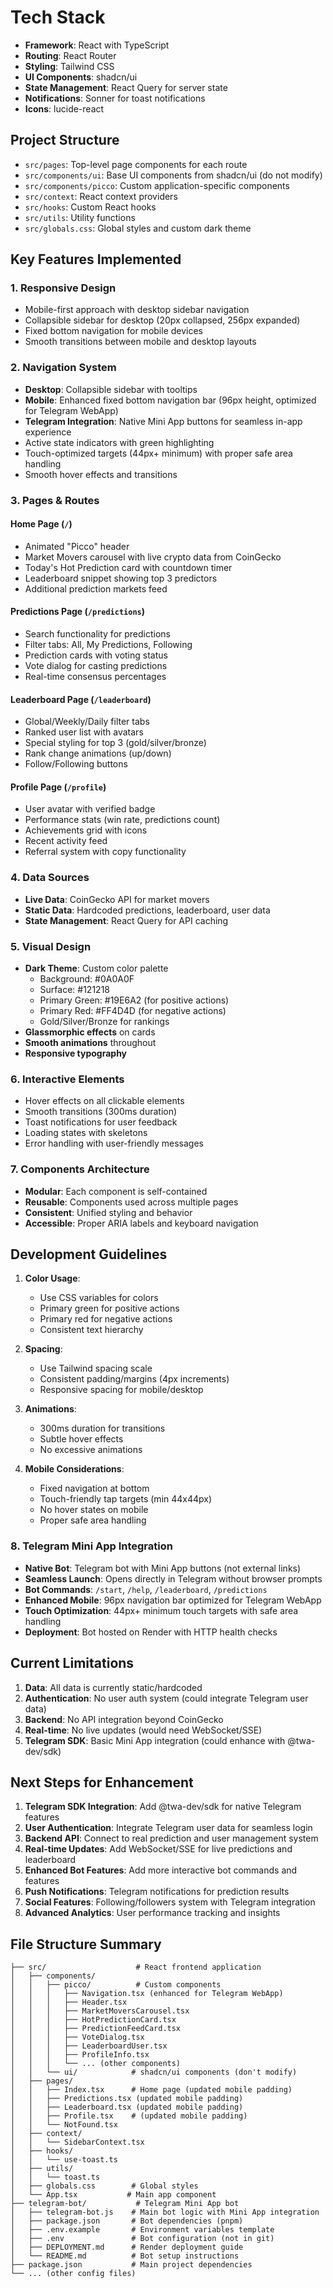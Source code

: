 # Tech Stack

- **Framework**: React with TypeScript
- **Routing**: React Router
- **Styling**: Tailwind CSS
- **UI Components**: shadcn/ui
- **State Management**: React Query for server state
- **Notifications**: Sonner for toast notifications
- **Icons**: lucide-react

## Project Structure

- `src/pages`: Top-level page components for each route
- `src/components/ui`: Base UI components from shadcn/ui (do not modify)
- `src/components/picco`: Custom application-specific components
- `src/context`: React context providers
- `src/hooks`: Custom React hooks
- `src/utils`: Utility functions
- `src/globals.css`: Global styles and custom dark theme

## Key Features Implemented

### 1. Responsive Design
- Mobile-first approach with desktop sidebar navigation
- Collapsible sidebar for desktop (20px collapsed, 256px expanded)
- Fixed bottom navigation for mobile devices
- Smooth transitions between mobile and desktop layouts

### 2. Navigation System
- **Desktop**: Collapsible sidebar with tooltips
- **Mobile**: Enhanced fixed bottom navigation bar (96px height, optimized for Telegram WebApp)
- **Telegram Integration**: Native Mini App buttons for seamless in-app experience
- Active state indicators with green highlighting
- Touch-optimized targets (44px+ minimum) with proper safe area handling
- Smooth hover effects and transitions

### 3. Pages & Routes

#### Home Page (`/`)
- Animated "Picco" header
- Market Movers carousel with live crypto data from CoinGecko
- Today's Hot Prediction card with countdown timer
- Leaderboard snippet showing top 3 predictors
- Additional prediction markets feed

#### Predictions Page (`/predictions`)
- Search functionality for predictions
- Filter tabs: All, My Predictions, Following
- Prediction cards with voting status
- Vote dialog for casting predictions
- Real-time consensus percentages

#### Leaderboard Page (`/leaderboard`)
- Global/Weekly/Daily filter tabs
- Ranked user list with avatars
- Special styling for top 3 (gold/silver/bronze)
- Rank change animations (up/down)
- Follow/Following buttons

#### Profile Page (`/profile`)
- User avatar with verified badge
- Performance stats (win rate, predictions count)
- Achievements grid with icons
- Recent activity feed
- Referral system with copy functionality

### 4. Data Sources
- **Live Data**: CoinGecko API for market movers
- **Static Data**: Hardcoded predictions, leaderboard, user data
- **State Management**: React Query for API caching

### 5. Visual Design
- **Dark Theme**: Custom color palette
  - Background: #0A0A0F
  - Surface: #121218
  - Primary Green: #19E6A2 (for positive actions)
  - Primary Red: #FF4D4D (for negative actions)
  - Gold/Silver/Bronze for rankings
- **Glassmorphic effects** on cards
- **Smooth animations** throughout
- **Responsive typography**

### 6. Interactive Elements
- Hover effects on all clickable elements
- Smooth transitions (300ms duration)
- Toast notifications for user feedback
- Loading states with skeletons
- Error handling with user-friendly messages

### 7. Components Architecture
- **Modular**: Each component is self-contained
- **Reusable**: Components used across multiple pages
- **Consistent**: Unified styling and behavior
- **Accessible**: Proper ARIA labels and keyboard navigation

## Development Guidelines

1. **Color Usage**:
   - Use CSS variables for colors
   - Primary green for positive actions
   - Primary red for negative actions
   - Consistent text hierarchy

2. **Spacing**:
   - Use Tailwind spacing scale
   - Consistent padding/margins (4px increments)
   - Responsive spacing for mobile/desktop

3. **Animations**:
   - 300ms duration for transitions
   - Subtle hover effects
   - No excessive animations

4. **Mobile Considerations**:
   - Fixed navigation at bottom
   - Touch-friendly tap targets (min 44x44px)
   - No hover states on mobile
   - Proper safe area handling

### 8. Telegram Mini App Integration
- **Native Bot**: Telegram bot with Mini App buttons (not external links)
- **Seamless Launch**: Opens directly in Telegram without browser prompts
- **Bot Commands**: `/start`, `/help`, `/leaderboard`, `/predictions`
- **Enhanced Mobile**: 96px navigation bar optimized for Telegram WebApp
- **Touch Optimization**: 44px+ minimum touch targets with safe area handling
- **Deployment**: Bot hosted on Render with HTTP health checks

## Current Limitations

1. **Data**: All data is currently static/hardcoded
2. **Authentication**: No user auth system (could integrate Telegram user data)
3. **Backend**: No API integration beyond CoinGecko
4. **Real-time**: No live updates (would need WebSocket/SSE)
5. **Telegram SDK**: Basic Mini App integration (could enhance with @twa-dev/sdk)

## Next Steps for Enhancement

1. **Telegram SDK Integration**: Add @twa-dev/sdk for native Telegram features
2. **User Authentication**: Integrate Telegram user data for seamless login
3. **Backend API**: Connect to real prediction and user management system
4. **Real-time Updates**: Add WebSocket/SSE for live predictions and leaderboard
5. **Enhanced Bot Features**: Add more interactive bot commands and features
6. **Push Notifications**: Telegram notifications for prediction results
7. **Social Features**: Following/followers system with Telegram integration
8. **Advanced Analytics**: User performance tracking and insights

## File Structure Summary

```
├── src/                    # React frontend application
│   ├── components/
│   │   ├── picco/          # Custom components
│   │   │   ├── Navigation.tsx (enhanced for Telegram WebApp)
│   │   │   ├── Header.tsx
│   │   │   ├── MarketMoversCarousel.tsx
│   │   │   ├── HotPredictionCard.tsx
│   │   │   ├── PredictionFeedCard.tsx
│   │   │   ├── VoteDialog.tsx
│   │   │   ├── LeaderboardUser.tsx
│   │   │   ├── ProfileInfo.tsx
│   │   │   └── ... (other components)
│   │   └── ui/            # shadcn/ui components (don't modify)
│   ├── pages/
│   │   ├── Index.tsx      # Home page (updated mobile padding)
│   │   ├── Predictions.tsx (updated mobile padding)
│   │   ├── Leaderboard.tsx (updated mobile padding)
│   │   ├── Profile.tsx    # (updated mobile padding)
│   │   └── NotFound.tsx
│   ├── context/
│   │   └── SidebarContext.tsx
│   ├── hooks/
│   │   └── use-toast.ts
│   ├── utils/
│   │   └── toast.ts
│   ├── globals.css        # Global styles
│   └── App.tsx           # Main app component
├── telegram-bot/           # Telegram Mini App bot
│   ├── telegram-bot.js    # Main bot logic with Mini App integration
│   ├── package.json       # Bot dependencies (pnpm)
│   ├── .env.example       # Environment variables template
│   ├── .env               # Bot configuration (not in git)
│   ├── DEPLOYMENT.md      # Render deployment guide
│   └── README.md          # Bot setup instructions
├── package.json           # Main project dependencies
└── ... (other config files)